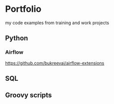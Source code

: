 # Portfolio
my code examples from training and work projects
## Python
### Airflow
https://github.com/bukreevai/airflow-extensions
## SQL
## Groovy scripts
